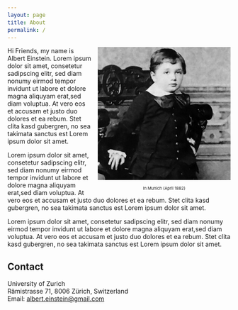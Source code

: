 ```yaml
---
layout: page
title: About
permalink: /
---
```


<div style="float:right;margin-left:1em;max-width:300px;">
<img src="static/photo.jpg" alt="Einstein" />
<p style="text-align:center;font-size:0.66em;">In Munich (April 1882)</p>
</div>

Hi Friends, my name is Albert Einstein. Lorem ipsum dolor sit amet, consetetur sadipscing elitr, sed diam nonumy eirmod tempor invidunt ut labore et dolore magna aliquyam erat,sed diam voluptua. At vero eos et accusam et justo duo dolores et ea rebum. Stet clita kasd gubergren, no sea takimata sanctus est Lorem ipsum dolor sit amet.

Lorem ipsum dolor sit amet, consetetur sadipscing elitr, sed diam nonumy eirmod tempor invidunt ut labore et dolore magna aliquyam erat,sed diam voluptua. At vero eos et accusam et justo duo dolores et ea rebum. Stet clita kasd gubergren, no sea takimata sanctus est Lorem ipsum dolor sit amet.

Lorem ipsum dolor sit amet, consetetur sadipscing elitr, sed diam nonumy eirmod tempor invidunt ut labore et dolore magna aliquyam erat,sed diam voluptua. At vero eos et accusam et justo duo dolores et ea rebum. Stet clita kasd gubergren, no sea takimata sanctus est Lorem ipsum dolor sit amet.

## Contact

University of Zurich<br />
Rämistrasse 71, 8006 Zürich, Switzerland<br />
Email: [albert.einstein@gmail.com](mailto:albert.einstein@gmail.com)
